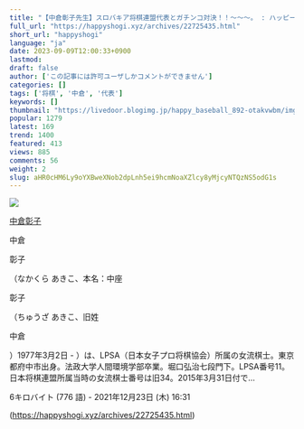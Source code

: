 ```yaml
---
title: "【中倉彰子先生】スロバキア将棋連盟代表とガチンコ対決！！～～～。 : ハッピー将棋タイムズ"
full_url: "https://happyshogi.xyz/archives/22725435.html"
short_url: "happyshogi"
language: "ja"
date: 2023-09-09T12:00:33+0900
lastmod: 
draft: false
author: ['この記事には許可ユーザしかコメントができません']
categories: []
tags: ['将棋', '中倉', '代表']
keywords: []
thumbnail: "https://livedoor.blogimg.jp/happy_baseball_892-otakvwbm/imgs/6/0/60a640eb-s.jpg"
popular: 1279
latest: 169
trend: 1400
featured: 413
views: 885
comments: 56
weight: 2
slug: aHR0cHM6Ly9oYXBweXNob2dpLnh5ei9hcmNoaXZlcy8yMjcyNTQzNS5odG1s
---
```


![](https://livedoor.blogimg.jp/happy_baseball_892-otakvwbm/imgs/6/0/60a640eb-s.jpg)

<div><a title='中倉彰子' href='https://ja.wikipedia.org/wiki/%E4%B8%AD%E5%80%89%E5%BD%B0%E5%AD%90' target='_blank'><p>中倉彰子</p></a> <p class='searchresult'><p>中倉</p> <p>彰子</p>（なかくら あきこ、本名：中座<p>彰子</p>（ちゅうざ あきこ、旧姓<p>中倉</p>）1977年3月2日 - ）は、LPSA（日本女子プロ将棋協会）所属の女流棋士。東京都府中市出身。法政大学人間環境学部卒業。堀口弘治七段門下。LPSA番号11。日本将棋連盟所属当時の女流棋士番号は旧34。2015年3月31日付で…</p> <p class='mw-search-result-data'>6キロバイト (776 語) - 2021年12月23日 (木) 16:31</p></div>

(https://happyshogi.xyz/archives/22725435.html)
